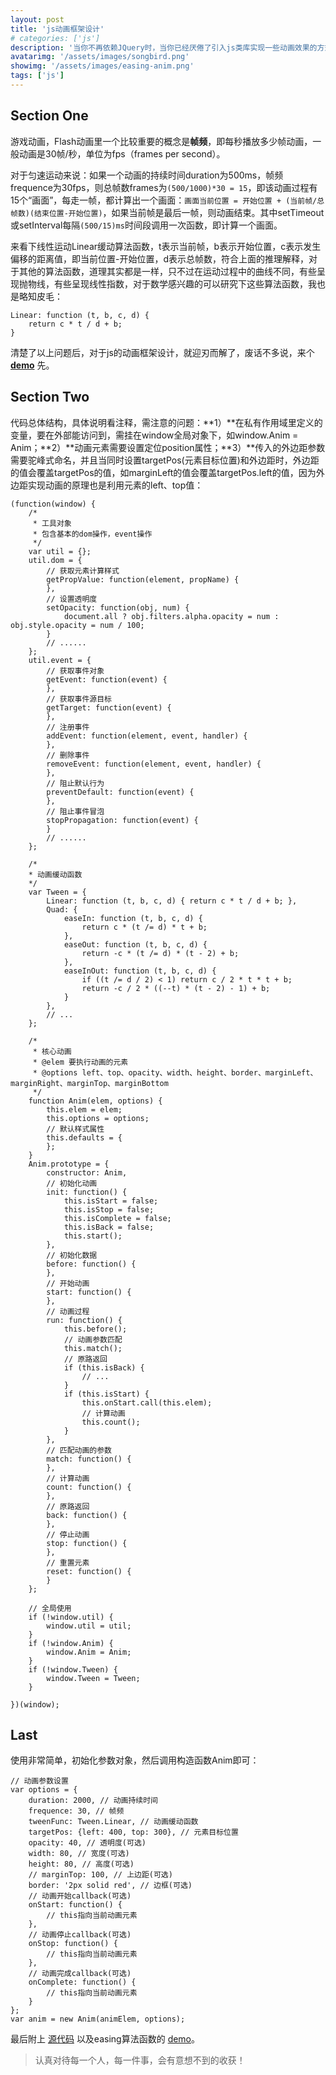 ```yaml
---
layout: post
title: 'js动画框架设计'
# categories: ['js']
description: '当你不再依赖JQuery时，当你已经厌倦了引入js类库实现一些动画效果的方式，当你想实现一个简单而实用的动画框架......下面介绍下愚人设计的动画框架：支持<strong>动画缓动算法函数</strong>，如Linear、Cubic、Back、Bounce，支持改变<strong>高度，宽度，透明度，边框，外边距</strong>的基本动画，支持动画的回调函数，如<strong>开始、暂停、完成</strong>的callback等。'
avatarimg: '/assets/images/songbird.png'
showimg: '/assets/images/easing-anim.png'
tags: ['js']
---
```


## Section One

游戏动画，Flash动画里一个比较重要的概念是**帧频**，即每秒播放多少帧动画，一般动画是30帧/秒，单位为fps（frames per second）。

对于匀速运动来说：如果一个动画的持续时间duration为500ms，帧频frequence为30fps，则总帧数frames为`(500/1000)*30 = 15`，即该动画过程有15个“画面”，每走一帧，都计算出一个画面：`画面当前位置 = 开始位置 + (当前帧/总帧数)(结束位置-开始位置)`，如果当前帧是最后一帧，则动画结束。其中setTimeout或setInterval每隔`(500/15)ms`时间段调用一次函数，即计算一个画面。

来看下线性运动Linear缓动算法函数，t表示当前帧，b表示开始位置，c表示发生偏移的距离值，即当前位置-开始位置，d表示总帧数，符合上面的推理解释，对于其他的算法函数，道理其实都是一样，只不过在运动过程中的曲线不同，有些呈现抛物线，有些呈现线性指数，对于数学感兴趣的可以研究下这些算法函数，我也是略知皮毛：

	Linear: function (t, b, c, d) {
		return c * t / d + b;
	}

清楚了以上问题后，对于js的动画框架设计，就迎刃而解了，废话不多说，来个 **[demo](http://hcy2367.github.io/jsAnim)** 先。

## Section Two

代码总体结构，具体说明看注释，需注意的问题：**1）**在私有作用域里定义的变量，要在外部能访问到，需挂在window全局对象下，如window.Anim = Anim；**2）**动画元素需要设置定位position属性；**3）**传入的外边距参数需要驼峰式命名，并且当同时设置targetPos(元素目标位置)和外边距时，外边距的值会覆盖targetPos的值，如marginLeft的值会覆盖targetPos.left的值，因为外边距实现动画的原理也是利用元素的left、top值：

	(function(window) {
		/*
		 * 工具对象
		 * 包含基本的dom操作，event操作
		 */
		var util = {};
		util.dom = {
			// 获取元素计算样式
			getPropValue: function(element, propName) {
			},
			// 设置透明度
			setOpacity: function(obj, num) {
				document.all ? obj.filters.alpha.opacity = num : obj.style.opacity = num / 100;
		    }
		    // ......
		};
		util.event = {
			// 获取事件对象
			getEvent: function(event) {
			},
			// 获取事件源目标
			getTarget: function(event) {
			},
			// 注册事件
			addEvent: function(element, event, handler) {
			},
			// 删除事件
			removeEvent: function(element, event, handler) {
			},
			// 阻止默认行为
			preventDefault: function(event) {
			},
			// 阻止事件冒泡
			stopPropagation: function(event) {
			}
			// ......
		};

		/*
		* 动画缓动函数
		*/
		var Tween = {
		    Linear: function (t, b, c, d) { return c * t / d + b; },
		    Quad: {
		        easeIn: function (t, b, c, d) {
		            return c * (t /= d) * t + b;
		        },
		        easeOut: function (t, b, c, d) {
		            return -c * (t /= d) * (t - 2) + b;
		        },
		        easeInOut: function (t, b, c, d) {
		            if ((t /= d / 2) < 1) return c / 2 * t * t + b;
		            return -c / 2 * ((--t) * (t - 2) - 1) + b;
		        }
		    },
		    // ...
		};

		/*
		 * 核心动画
		 * @elem 要执行动画的元素
		 * @options left、top、opacity、width、height、border、marginLeft、marginRight、marginTop、marginBottom
		 */
		function Anim(elem, options) {
			this.elem = elem;
			this.options = options;
			// 默认样式属性
			this.defaults = {
			};
		}
		Anim.prototype = {
			constructor: Anim,
			// 初始化动画
			init: function() {
				this.isStart = false;
				this.isStop = false;
				this.isComplete = false;
				this.isBack = false;
				this.start();
			},
			// 初始化数据
			before: function() {
			},
			// 开始动画
			start: function() {
			},
			// 动画过程
			run: function() {
				this.before();
				// 动画参数匹配
				this.match();
				// 原路返回
				if (this.isBack) {
					// ...
				}
				if (this.isStart) {
					this.onStart.call(this.elem);
					// 计算动画
					this.count();
				}
			},
			// 匹配动画的参数
			match: function() {
			},
			// 计算动画
			count: function() {
			},
			// 原路返回
			back: function() {
			},
			// 停止动画
			stop: function() {
			},
			// 重置元素
			reset: function() {
			}
		};

		// 全局使用
		if (!window.util) {
			window.util = util;
		}
		if (!window.Anim) {
			window.Anim = Anim;
		}
		if (!window.Tween) {
			window.Tween = Tween;
		}

	})(window);

## Last

使用非常简单，初始化参数对象，然后调用构造函数Anim即可：

	// 动画参数设置
	var options = {
		duration: 2000, // 动画持续时间
		frequence: 30, // 帧频
		tweenFunc: Tween.Linear, // 动画缓动函数
		targetPos: {left: 400, top: 300}, // 元素目标位置
		opacity: 40, // 透明度(可选)
		width: 80, // 宽度(可选)
		height: 80, // 高度(可选)
		// marginTop: 100, // 上边距(可选)
		border: '2px solid red', // 边框(可选)
		// 动画开始callback(可选)
		onStart: function() {
			// this指向当前动画元素
		},
		// 动画停止callback(可选)
		onStop: function() {
			// this指向当前动画元素
		},
		// 动画完成callback(可选)
		onComplete: function() {
			// this指向当前动画元素
		}
	};
	var anim = new Anim(animElem, options);

最后附上 [源代码](https://github.com/hcy2367/jsAnim) 以及easing算法函数的 [demo](http://www.robertpenner.com/easing/easing_demo.html)。


> 认真对待每一个人，每一件事，会有意想不到的收获！
